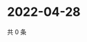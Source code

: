 # 2022-04-28

共 0 条

<!-- BEGIN WEIBO -->
<!-- 最后更新时间 Thu Apr 28 2022 15:13:58 GMT+0800 (China Standard Time) -->

<!-- END WEIBO -->
